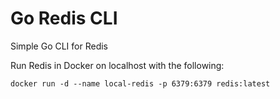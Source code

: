 # Go Redis CLI

Simple Go CLI for Redis

Run Redis in Docker on localhost with the following:

`docker run -d --name local-redis -p 6379:6379 redis:latest`




